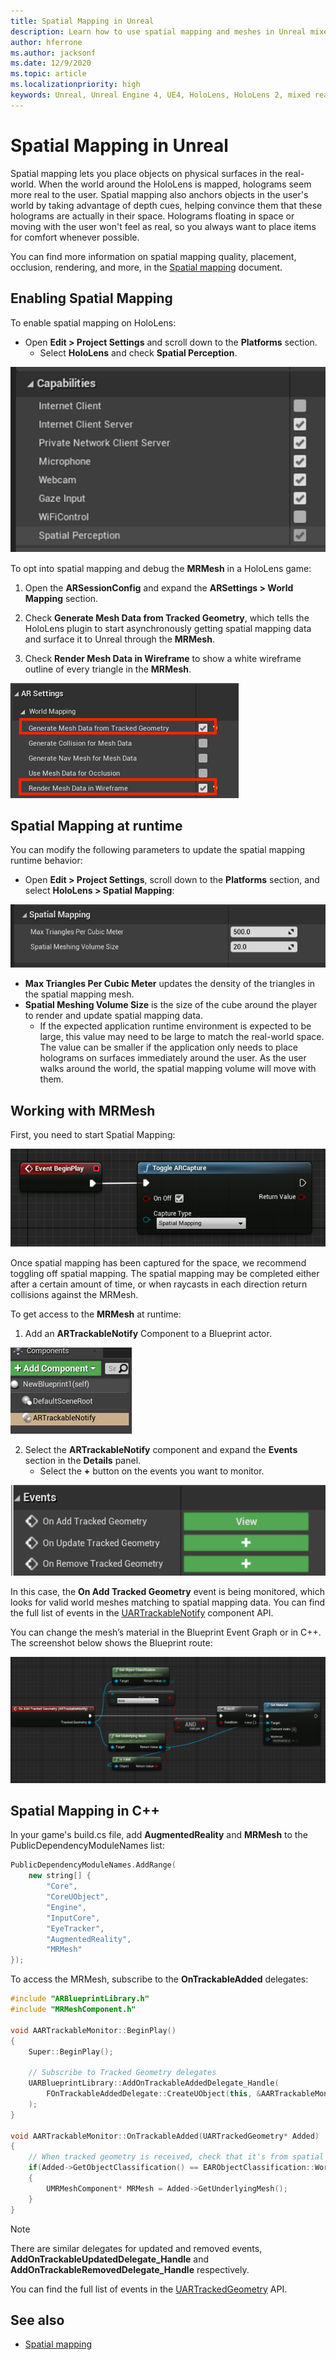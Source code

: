 ```yaml
---
title: Spatial Mapping in Unreal
description: Learn how to use spatial mapping and meshes in Unreal mixed reality applications for HoloLens devices.
author: hferrone
ms.author: jacksonf
ms.date: 12/9/2020
ms.topic: article
ms.localizationpriority: high
keywords: Unreal, Unreal Engine 4, UE4, HoloLens, HoloLens 2, mixed reality, development, features, documentation, guides, holograms, spatial mapping, mixed reality headset, windows mixed reality headset, virtual reality headset
---
```


# Spatial Mapping in Unreal

Spatial mapping lets you place objects on physical surfaces in the real-world. When the world around the HoloLens is mapped, holograms seem more real to the user. Spatial mapping also anchors objects in the user's world by taking advantage of depth cues, helping convince them that these holograms are actually in their space. Holograms floating in space or moving with the user won't feel as real, so you always want to place items for comfort whenever possible.

You can find more information on spatial mapping quality, placement, occlusion, rendering, and more, in the [Spatial mapping](../../design/spatial-mapping.md) document.

## Enabling Spatial Mapping

To enable spatial mapping on HoloLens:
- Open **Edit > Project Settings** and scroll down to the **Platforms** section.    
    + Select **HoloLens** and check **Spatial Perception**.

![Screenshot of the HoloLens project settings capabilities with spatial perception highlighted](images/unreal-spatial-mapping-img-01.png)

To opt into spatial mapping and debug the **MRMesh** in a HoloLens game:
1. Open the **ARSessionConfig** and expand the **ARSettings > World Mapping** section. 

2. Check **Generate Mesh Data from Tracked Geometry**, which tells the HoloLens plugin to start asynchronously getting spatial mapping data and surface it to Unreal through the **MRMesh**. 
3. Check **Render Mesh Data in Wireframe** to show a white wireframe outline of every triangle in the **MRMesh**. 

![Spatial Anchors Store Ready](images/unreal-spatialmapping-arsettings.PNG)


## Spatial Mapping at runtime
You can modify the following parameters to update the spatial mapping runtime behavior:

- Open **Edit > Project Settings**, scroll down to the **Platforms** section, and select **HoloLens > Spatial Mapping**: 

![Spatial Anchors Project Settings](images/unreal-spatialmapping-projectsettings.PNG)

- **Max Triangles Per Cubic Meter** updates the density of the triangles in the spatial mapping mesh.  
- **Spatial Meshing Volume Size** is the size of the cube around the player to render and update spatial mapping data.  
    + If the expected application runtime environment is expected to be large, this value may need to be large to match the real-world space. The value can be smaller if the application only needs to place holograms on surfaces immediately around the user. As the user walks around the world, the spatial mapping volume will move with them. 

## Working with MRMesh

First, you need to start Spatial Mapping:

![Blueprint of the ToggleARCapture function with spatial mapping capture type highlighted](images/unreal-spatial-mapping-img-02.png)

Once spatial mapping has been captured for the space, we recommend toggling off spatial mapping.  The spatial mapping may be completed either after a certain amount of time, or when raycasts in each direction return collisions against the MRMesh.

To get access to the **MRMesh** at runtime:
1. Add an **ARTrackableNotify** Component to a Blueprint actor. 

![Spatial Anchors AR Trackable Notify](images/unreal-spatialmapping-artrackablenotify.PNG)

2. Select the **ARTrackableNotify** component and expand the **Events** section in the **Details** panel. 
    - Select the **+** button on the events you want to monitor. 

![Spatial Anchors Events](images/unreal-spatialmapping-events.PNG)

In this case, the **On Add Tracked Geometry** event is being monitored, which looks for valid world meshes matching to spatial mapping data. You can find the full list of events in the [UARTrackableNotify](https://docs.unrealengine.com/API/Runtime/AugmentedReality/UARTrackableNotifyComponent/index.html) component API. 

You can change the mesh’s material in the Blueprint Event Graph or in C++. The screenshot below shows the Blueprint route: 

![Spatial Anchors Example](images/unreal-spatialmapping-example.PNG)

## Spatial Mapping in C++

In your game's build.cs file, add **AugmentedReality** and **MRMesh** to the PublicDependencyModuleNames list:

```cpp
PublicDependencyModuleNames.AddRange(
    new string[] {
        "Core",
        "CoreUObject",
        "Engine",
        "InputCore",    
        "EyeTracker",
        "AugmentedReality",
        "MRMesh"
});
```

To access the MRMesh, subscribe to the **OnTrackableAdded** delegates:

```cpp
#include "ARBlueprintLibrary.h"
#include "MRMeshComponent.h"

void AARTrackableMonitor::BeginPlay()
{
    Super::BeginPlay();

    // Subscribe to Tracked Geometry delegates
    UARBlueprintLibrary::AddOnTrackableAddedDelegate_Handle(
        FOnTrackableAddedDelegate::CreateUObject(this, &AARTrackableMonitor::OnTrackableAdded)
    );
}

void AARTrackableMonitor::OnTrackableAdded(UARTrackedGeometry* Added)
{
    // When tracked geometry is received, check that it's from spatial mapping
    if(Added->GetObjectClassification() == EARObjectClassification::World)
    {
        UMRMeshComponent* MRMesh = Added->GetUnderlyingMesh();
    }
}
```

> [!NOTE]
> There are similar delegates for updated and removed events, **AddOnTrackableUpdatedDelegate_Handle** and **AddOnTrackableRemovedDelegate_Handle** respectively.
>
> You can find the full list of events in the [UARTrackedGeometry](https://docs.unrealengine.com/API/Runtime/AugmentedReality/UARTrackedGeometry/index.html) API.

## See also
* [Spatial mapping](../../design/spatial-mapping.md)

